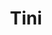 ---
title: Tini
date: 
draft: false

# descripcion
description : Aros de plata 925

materials: Plata 925

color: Plateado

dimensions: 0,8cm diámetro

code: 01-20-0651

type: "Aros"

categories: []

price: $1.640,00

# Images
# first image will be shown in the product page
images:
  # - image: "images/path_to_image"
  # La ubicacion de las imagenes es imagenes/Aros/Aros.Solo Plata/01-20-0651-tini
  - image: "./images/aros/solo_plata/01-20-0651.JPG"
---